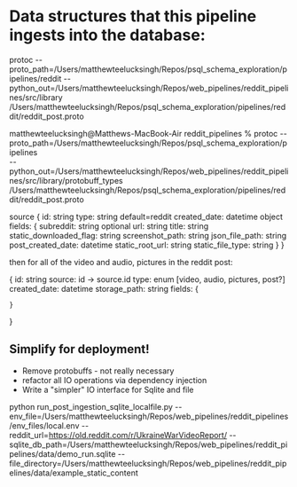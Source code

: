 # Data structures that this pipeline ingests into the database:
protoc --proto_path=/Users/matthewteelucksingh/Repos/psql_schema_exploration/pipelines/reddit --python_out=/Users/matthewteelucksingh/Repos/web_pipelines/reddit_pipelines/src/library /Users/matthewteelucksingh/Repos/psql_schema_exploration/pipelines/reddit/reddit_post.proto

matthewteelucksingh@Matthews-MacBook-Air reddit_pipelines % protoc --proto_path=/Users/matthewteelucksingh/Repos/psql_schema_exploration/pipelines \
       --python_out=/Users/matthewteelucksingh/Repos/web_pipelines/reddit_pipelines/src/library/protobuff_types \
       /Users/matthewteelucksingh/Repos/psql_schema_exploration/pipelines/reddit/reddit_post.proto

source {
    id: string
    type: string default=reddit
    created_date: datetime object
    fields: {
        subreddit: string optional
        url: string
        title: string
        static_downloaded_flag: string
        screenshot_path: string
        json_file_path: string
        post_created_date: datetime
        static_root_url: string
        static_file_type: string
    }
}

then for all of the video and audio, pictures in the reddit post:

{
    id: string
    source: id -> source.id
    type: enum [video, audio, pictures, post?]
    created_date: datetime
    storage_path: string
    fields: {

    }
}

## Simplify for deployment!
- Remove protobuffs - not really necessary
- refactor all IO operations via dependency injection
- Write a "simpler" IO interface for Sqlite and file



python run_post_ingestion_sqlite_localfile.py --env_file=/Users/matthewteelucksingh/Repos/web_pipelines/reddit_pipelines/env_files/local.env --reddit_url=https://old.reddit.com/r/UkraineWarVideoReport/ --sqlite_db_path=/Users/matthewteelucksingh/Repos/web_pipelines/reddit_pipelines/data/demo_run.sqlite --file_directory=/Users/matthewteelucksingh/Repos/web_pipelines/reddit_pipelines/data/example_static_content
